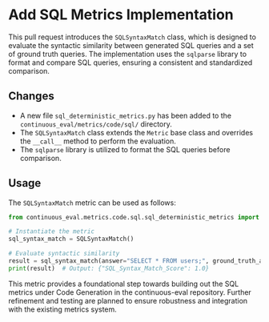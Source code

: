 # Add SQL Metrics Implementation

This pull request introduces the `SQLSyntaxMatch` class, which is designed to evaluate the syntactic similarity between generated SQL queries and a set of ground truth queries. The implementation uses the `sqlparse` library to format and compare SQL queries, ensuring a consistent and standardized comparison.

## Changes
- A new file `sql_deterministic_metrics.py` has been added to the `continuous_eval/metrics/code/sql/` directory.
- The `SQLSyntaxMatch` class extends the `Metric` base class and overrides the `__call__` method to perform the evaluation.
- The `sqlparse` library is utilized to format the SQL queries before comparison.

## Usage
The `SQLSyntaxMatch` metric can be used as follows:
```python
from continuous_eval.metrics.code.sql.sql_deterministic_metrics import SQLSyntaxMatch

# Instantiate the metric
sql_syntax_match = SQLSyntaxMatch()

# Evaluate syntactic similarity
result = sql_syntax_match(answer="SELECT * FROM users;", ground_truth_answers=["SELECT * FROM users;"])
print(result)  # Output: {"SQL_Syntax_Match_Score": 1.0}
```

This metric provides a foundational step towards building out the SQL metrics under Code Generation in the continuous-eval repository. Further refinement and testing are planned to ensure robustness and integration with the existing metrics system.
